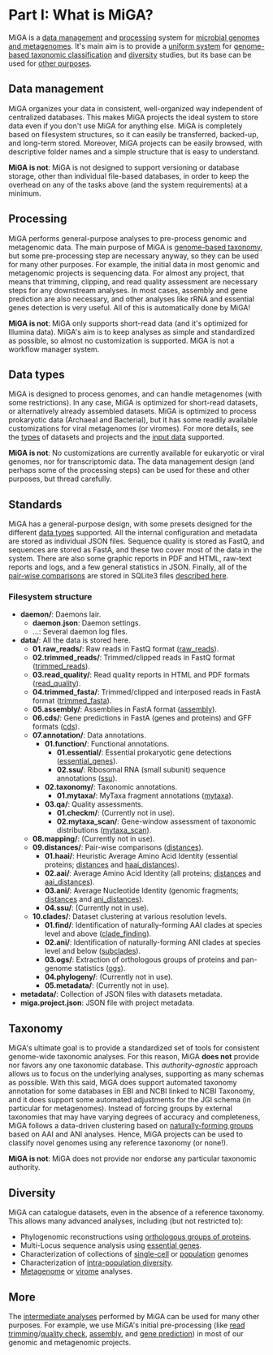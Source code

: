 # Part I: What is MiGA?

MiGA is a [data management](#data-management) and [processing](#processing)
system for [microbial genomes and metagenomes](#data-types). It's main aim is
to provide a [uniform system](#standards) for
[genome-based taxonomic classification](#taxonomy) and [diversity](#diversity)
studies, but its base can be used for [other purposes](#more).

## Data management

MiGA organizes your data in consistent, well-organized way independent of
centralized databases. This makes MiGA projects the ideal system to store data
even if you don't use MiGA for anything else. MiGA is completely based on
filesystem structures, so it can easily be transferred, backed-up, and long-term
stored. Moreover, MiGA projects can be easily browsed, with descriptive folder
names and a simple structure that is easy to understand.

**MiGA is not**: MiGA is not designed to support versioning or database storage,
other than individual file-based databases, in order to keep the overhead on
any of the tasks above (and the system requirements) at a minimum.

## Processing

MiGA performs general-purpose analyses to pre-process genomic and metagenomic
data. The main purpose of MiGA is [genome-based taxonomy](#taxonomy), but some
pre-processing step are necessary anyway, so they can be used for many other
purposes. For example, the initial data in most genomic and metagenomic projects
is sequencing data. For almost any project, that means that trimming, clipping,
and read quality assessment are necessary steps for any downstream analyses.
In most cases, assembly and gene prediction are also necessary, and other
analyses like rRNA and essential genes detection is very useful. All of this is
automatically done by MiGA!

**MiGA is not**: MiGA only supports short-read data (and it's optimized for
Illumina data). MiGA's aim is to keep analyses as simple and standardized as
possible, so almost no customization is supported. MiGA is not a workflow
manager system.

## Data types

MiGA is designed to process genomes, and can handle metagenomes (with some
restrictions). In any case, MiGA is optimized for short-read datasets, or
alternatively already assembled datasets. MiGA is optimized to process
prokaryotic data (Archaeal and Bacterial), but it has some readily available
customizations for viral metagenomes (or viromes). For more details, see the
[types](part2/types.md) of datasets and projects and the
[input data](part2/input.md) supported.

**MiGA is not**: No customizations are currently available for eukaryotic
or viral genomes, nor for transcriptomic data. The data management design
(and perhaps some of the processing steps) can be used for these and other
purposes, but thread carefully.

## Standards

MiGA has a general-purpose design, with some presets designed for the different
[data types](part2/types.md) supported. All the internal configuration and
metadata are stored as individual JSON files. Sequence quality is stored as
FastQ, and sequences are stored as FastA, and these two cover most of the data
in the system. There are also some graphic reports in PDF and HTML, raw-text
reports and logs, and a few general statistics in JSON. Finally, all of the
[pair-wise comparisons](part2/distances.md) are stored in SQLite3 files
[described here](part2/distances.md#sqlite3-schema).

### Filesystem structure

+ **daemon/**: Daemons lair.
  + **daemon.json**: Daemon settings.
  + ...: Several daemon log files.
+ **data/**: All the data is stored here.
  + **01.raw_reads/**: Raw reads in FastQ format
    ([raw_reads](part5/workflow.md#raw-reads)).
  + **02.trimmed_reads/**: Trimmed/clipped reads in FastQ format
    ([trimmed_reads](part5/workflow.md#trimmed-reads)).
  + **03.read_quality/**: Read quality reports in HTML and PDF formats
    ([read_quality](part5/workflow.md#read-quality)).
  + **04.trimmed_fasta/**: Trimmed/clipped and interposed reads in FastA format
    ([trimmed_fasta](part5/workflow.md#trimmed-fasta)).
  + **05.assembly/**: Assemblies in FastA format
    ([assembly](part5/workflow.md#assembly)).
  + **06.cds/**: Gene predictions in FastA (genes and proteins) and GFF formats
    ([cds](part5/workflow.md#cds)).
  + **07.annotation/**: Data annotations.
    + **01.function/**: Functional annotations.
      + **01.essential/**: Essential prokaryotic gene detections
        ([essential_genes](part5/workflow.md#essential-genes)).
      + **02.ssu/**: Ribosomal RNA (small subunit) sequence annotations
        ([ssu](part5/workflow.md#ssu)).
    + **02.taxonomy/**: Taxonomic annotations.
      + **01.mytaxa/**: MyTaxa fragment annotations
        ([mytaxa](part5/workflow.md#mytaxa)).
    + **03.qa/**: Quality assessments.
      + **01.checkm/**: (Currently not in use).
      + **02.mytaxa_scan/**: Gene-window assessment of taxonomic distributions
        ([mytaxa_scan](part5/workflow.md#mytaxa-scan)).
  + **08.mapping/**: (Currently not in use).
  + **09.distances/**: Pair-wise comparisons
    ([distances](part5/workflow.md#distances)).
    + **01.haai/**: Heuristic Average Amino Acid Identity (essential proteins;
      [distances](part5/workflow.md#distances) and
      [haai_distances](part5/workflow.md#haai-distances)).
    + **02.aai/**: Average Amino Acid Identity (all proteins;
      [distances](part5/workflow.md#distances) and
      [aai_distances](part5/workflow.md#aai-distances)).
    + **03.ani/**: Average Nucleotide Identity (genomic fragments;
      [distances](part5/workflow.md#distances) and
      [ani_distances](part5/workflow.md#ani-distances)).
    + **04.ssu/**: (Currently not in use).
  + **10.clades/**: Dataset clustering at various resolution levels.
    + **01.find/**: Identification of naturally-forming AAI clades at species
      level and above ([clade_finding](part5/workflow.md#clade-finding)).
    + **02.ani/**: Identification of naturally-forming ANI clades at species
      level and below ([subclades](part5/workflow.md#subclades)).
    + **03.ogs/**: Extraction of orthologous groups of proteins and pan-genome
      statistics ([ogs](part5/workflow.md#ogs)).
    + **04.phylogeny/**: (Currently not in use).
    + **05.metadata/**: (Currently not in use).
+ **metadata/**: Collection of JSON files with datasets metadata.
+ **miga.project.json**: JSON file with project metadata.

## Taxonomy

MiGA's ultimate goal is to provide a standardized set of tools for consistent
genome-wide taxonomic analyses. For this reason, MiGA **does not** provide nor
favors any one taxonomic database. This *authority-agnostic* approach allows us
to focus on the underlying analyses, supporting as many schemas as possible.
With this said, MiGA does support automated taxonomy annotation for some
databases in EBI and NCBI linked to NCBI Taxonomy, and it does support some
automated adjustments for the JGI schema (in particular for metagenomes).
Instead of forcing groups by external taxonomies that may have varying degrees
of accuracy and completeness, MiGA follows a data-driven clustering based on
[naturally-forming groups](part2/clustering.md) based on AAI and ANI analyses.
Hence, MiGA projects can be used to classify novel genomes using any reference
taxonomy (or none!).

**MiGA is not**: MiGA does not provide nor endorse any particular taxonomic
authority.

## Diversity

MiGA can catalogue datasets, even in the absence of a reference taxonomy. This
allows many advanced analyses, including (but not restricted to):

* Phylogenomic reconstructions using
  [orthologous groups of proteins](part5/workflow.md#ogs).
* Multi-Locus sequence analysis using
  [essential genes](part5/workflow.md#essential-genes).
* Characterization of collections of
  [single-cell](part2/types.md#single-cell-genome) or
  [population](part2/types.md#population-genome) genomes
* Characterization of
  [intra-population diversity](part2/clustering.md#ani-clades).
* [Metagenome](part2/types.md#metagenome) or [virome](part2/types.md#virome)
  analyses.

## More

The [intermediate analyses](part5/workflow.md) performed by MiGA can be used for
many other purposes. For example, we use MiGA's initial pre-processing (like
[read trimming](part5/workflow.md#trimmed-reads)/[quality check](part5/workflow.md#read-quality),
[assembly](part5/workflow.md#assembly), and
[gene prediction](part5/workflow.md#cds)) in most of our genomic and metagenomic
projects.
